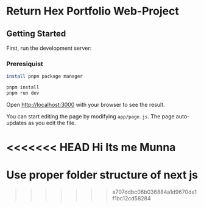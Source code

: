 # Return Hex Portfolio Web-Project
## Getting Started

First, run the development server:

### Preresiquist 
```bash
install pnpm package manager
```

```bash
pnpm install
pnpm run dev
```

Open [http://localhost:3000](http://localhost:3000) with your browser to see the result.

You can start editing the page by modifying `app/page.js`. The page auto-updates as you edit the file.

<<<<<<< HEAD
Hi Its me Munna
=======

# Use proper folder structure of next js
>>>>>>> a707ddbc06b036884a1d9670de1f1bc12cd58284
